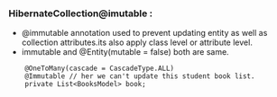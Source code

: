 ### HibernateCollection@imutable :
- @immutable annotation used to prevent updating entity as well as collection attributes.its also apply class level or attribute level.
- immutable and @Entity(mutable = false) both are same.
```
    @OneToMany(cascade = CascadeType.ALL)
	@Immutable // her we can't update this student book list.
	private List<BooksModel> book;
```



